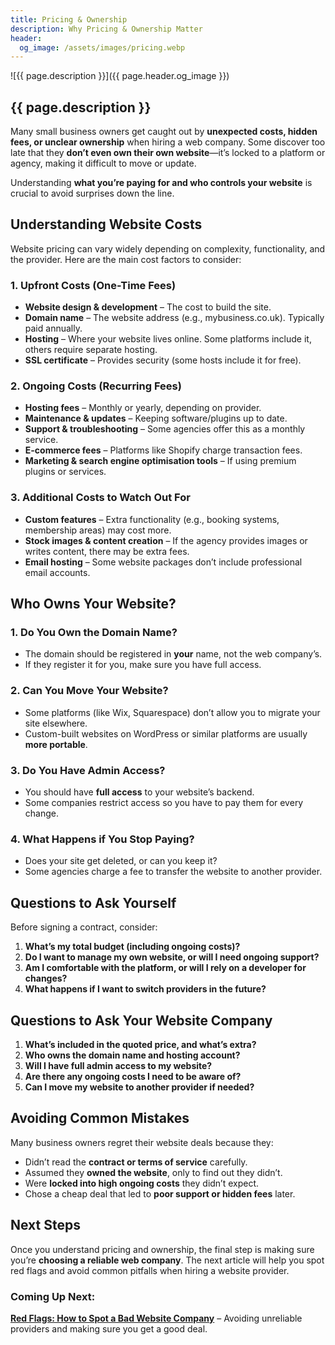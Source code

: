 ```yaml
---
title: Pricing & Ownership
description: Why Pricing & Ownership Matter
header:
  og_image: /assets/images/pricing.webp
---
```


![{{ page.description }}]({{ page.header.og_image }})

## {{ page.description }}

Many small business owners get caught out by **unexpected costs, hidden fees,
or unclear ownership** when hiring a web company. Some discover too late that
they **don’t even own their own website**—it’s locked to a platform or agency,
making it difficult to move or update.

Understanding **what you’re paying for and who controls your website** is
crucial to avoid surprises down the line.

## Understanding Website Costs

Website pricing can vary widely depending on complexity, functionality, and
the provider. Here are the main cost factors to consider:

### **1. Upfront Costs (One-Time Fees)**

- **Website design & development** – The cost to build the site.
- **Domain name** – The website address (e.g., mybusiness.co.uk). Typically paid annually.
- **Hosting** – Where your website lives online. Some platforms include it, others require separate hosting.
- **SSL certificate** – Provides security (some hosts include it for free).

### **2. Ongoing Costs (Recurring Fees)**

- **Hosting fees** – Monthly or yearly, depending on provider.
- **Maintenance & updates** – Keeping software/plugins up to date.
- **Support & troubleshooting** – Some agencies offer this as a monthly service.
- **E-commerce fees** – Platforms like Shopify charge transaction fees.
- **Marketing & search engine optimisation tools** – If using premium plugins or services.

### **3. Additional Costs to Watch Out For**

- **Custom features** – Extra functionality (e.g., booking systems, membership areas) may cost more.
- **Stock images & content creation** – If the agency provides images or writes content, there may be extra fees.
- **Email hosting** – Some website packages don’t include professional email accounts.

## Who Owns Your Website?

### **1. Do You Own the Domain Name?**

- The domain should be registered in **your** name, not the web company’s.
- If they register it for you, make sure you have full access.

### **2. Can You Move Your Website?**

- Some platforms (like Wix, Squarespace) don’t allow you to migrate your site elsewhere.
- Custom-built websites on WordPress or similar platforms are usually **more portable**.

### **3. Do You Have Admin Access?**

- You should have **full access** to your website’s backend.
- Some companies restrict access so you have to pay them for every change.

### **4. What Happens if You Stop Paying?**

- Does your site get deleted, or can you keep it?
- Some agencies charge a fee to transfer the website to another provider.

## Questions to Ask Yourself

Before signing a contract, consider:

1. **What’s my total budget (including ongoing costs)?**
2. **Do I want to manage my own website, or will I need ongoing support?**
3. **Am I comfortable with the platform, or will I rely on a developer for changes?**
4. **What happens if I want to switch providers in the future?**

## Questions to Ask Your Website Company

1. **What’s included in the quoted price, and what’s extra?**
2. **Who owns the domain name and hosting account?**
3. **Will I have full admin access to my website?**
4. **Are there any ongoing costs I need to be aware of?**
5. **Can I move my website to another provider if needed?**

## Avoiding Common Mistakes

Many business owners regret their website deals because they:

- Didn’t read the **contract or terms of service** carefully.
- Assumed they **owned the website**, only to find out they didn’t.
- Were **locked into high ongoing costs** they didn’t expect.
- Chose a cheap deal that led to **poor support or hidden fees** later.

## Next Steps

Once you understand pricing and ownership, the final step is making sure
you’re **choosing a reliable web company**. The next article will help you
spot red flags and avoid common pitfalls when hiring a website provider.

### Coming Up Next:

**[Red Flags: How to Spot a Bad Website Company](../redflags/)** – Avoiding
unreliable providers and making sure you get a good deal.

